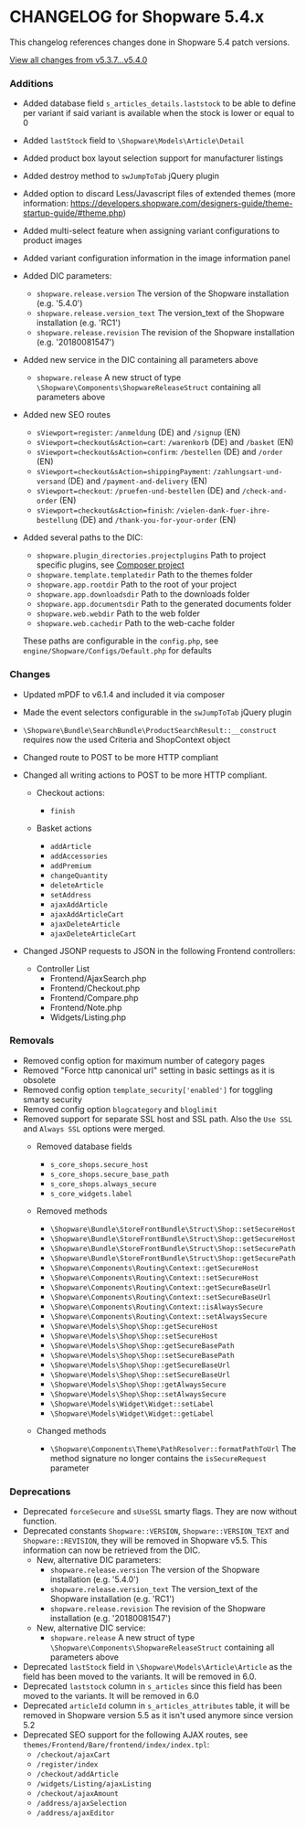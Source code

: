 # CHANGELOG for Shopware 5.4.x

This changelog references changes done in Shopware 5.4 patch versions.

[View all changes from v5.3.7...v5.4.0](https://github.com/shopware/shopware/compare/v5.3.7...v5.4.0)

### Additions

* Added database field `s_articles_details.laststock` to be able to define per variant if said variant is available when the stock is lower or equal to 0
* Added `lastStock` field to `\Shopware\Models\Article\Detail`
* Added product box layout selection support for manufacturer listings
* Added destroy method to `swJumpToTab` jQuery plugin
* Added option to discard Less/Javascript files of extended themes (more information: https://developers.shopware.com/designers-guide/theme-startup-guide/#theme.php)
* Added multi-select feature when assigning variant configurations to product images
* Added variant configuration information in the image information panel
* Added DIC parameters:
    - `shopware.release.version`
        The version of the Shopware installation (e.g. '5.4.0')
    - `shopware.release.version_text`
        The version_text of the Shopware installation (e.g. 'RC1')
    - `shopware.release.revision`
        The revision of the Shopware installation (e.g. '20180081547')
* Added new service in the DIC containing all parameters above 
    - `shopware.release`
        A new struct of type `\Shopware\Components\ShopwareReleaseStruct` containing all parameters above
* Added new SEO routes
    - `sViewport=register`:
        `/anmeldung` (DE) and `/signup` (EN)
    - `sViewport=checkout&sAction=cart`:
        `/warenkorb` (DE) and `/basket` (EN)
    - `sViewport=checkout&sAction=confirm`:
        `/bestellen` (DE) and `/order` (EN)
    - `sViewport=checkout&sAction=shippingPayment`:
        `/zahlungsart-und-versand` (DE) and `/payment-and-delivery` (EN)
    - `sViewport=checkout`:
        `/pruefen-und-bestellen` (DE) and `/check-and-order` (EN)
    - `sViewport=checkout&sAction=finish`:
        `/vielen-dank-fuer-ihre-bestellung` (DE) and `/thank-you-for-your-order` (EN)

* Added several paths to the DIC:
	- `shopware.plugin_directories.projectplugins` 
		Path to project specific plugins, see [Composer project](https://github.com/shopware/composer-project)
	- `shopware.template.templatedir`
		Path to the themes folder
	- `shopware.app.rootdir`
		Path to the root of your project
	- `shopware.app.downloadsdir`
		Path to the downloads folder
	- `shopware.app.documentsdir`
		Path to the generated documents folder
	- `shopware.web.webdir`
		Path to the web folder
	- `shopware.web.cachedir`
		Path to the web-cache folder 
	
	These paths are configurable in the `config.php`, see `engine/Shopware/Configs/Default.php` for defaults

### Changes

* Updated mPDF to v6.1.4 and included it via composer
* Made the event selectors configurable in the `swJumpToTab` jQuery plugin
* `\Shopware\Bundle\SearchBundle\ProductSearchResult::__construct` requires now the used Criteria and ShopContext object
* Changed route to POST to be more HTTP compliant
* Changed all writing actions to POST to be more HTTP compliant.
    * Checkout actions:
        - `finish`
    
    * Basket actions
        - `addArticle`
        - `addAccessories`
        - `addPremium`
        - `changeQuantity`
        - `deleteArticle`
        - `setAddress`
        - `ajaxAddArticle`
        - `ajaxAddArticleCart`
        - `ajaxDeleteArticle`
        - `ajaxDeleteArticleCart`
        
* Changed JSONP requests to JSON in the following Frontend controllers:
    * Controller List
        - Frontend/AjaxSearch.php
        - Frontend/Checkout.php
        - Frontend/Compare.php
        - Frontend/Note.php
        - Widgets/Listing.php

### Removals

* Removed config option for maximum number of category pages
* Removed "Force http canonical url" setting in basic settings as it is obsolete
* Removed config option `template_security['enabled']` for toggling smarty security
* Removed config option `blogcategory` and `bloglimit`
* Removed support for separate SSL host and SSL path. Also the `Use SSL` and `Always SSL` options were merged.
    * Removed database fields
        - `s_core_shops.secure_host`
        - `s_core_shops.secure_base_path`
        - `s_core_shops.always_secure`
        - `s_core_widgets.label`
        
    * Removed methods
        - `\Shopware\Bundle\StoreFrontBundle\Struct\Shop::setSecureHost`
        - `\Shopware\Bundle\StoreFrontBundle\Struct\Shop::getSecureHost`
        - `\Shopware\Bundle\StoreFrontBundle\Struct\Shop::setSecurePath`
        - `\Shopware\Bundle\StoreFrontBundle\Struct\Shop::getSecurePath`
        - `\Shopware\Components\Routing\Context::getSecureHost`
        - `\Shopware\Components\Routing\Context::setSecureHost`
        - `\Shopware\Components\Routing\Context::getSecureBaseUrl`
        - `\Shopware\Components\Routing\Context::setSecureBaseUrl`
        - `\Shopware\Components\Routing\Context::isAlwaysSecure`
        - `\Shopware\Components\Routing\Context::setAlwaysSecure`
        - `\Shopware\Models\Shop\Shop::getSecureHost`
        - `\Shopware\Models\Shop\Shop::setSecureHost`
        - `\Shopware\Models\Shop\Shop::getSecureBasePath`
        - `\Shopware\Models\Shop\Shop::setSecureBasePath`
        - `\Shopware\Models\Shop\Shop::getSecureBaseUrl`
        - `\Shopware\Models\Shop\Shop::setSecureBaseUrl`
        - `\Shopware\Models\Shop\Shop::getAlwaysSecure`
        - `\Shopware\Models\Shop\Shop::setAlwaysSecure`
        - `\Shopware\Models\Widget\Widget::setLabel`
        - `\Shopware\Models\Widget\Widget::getLabel`

    * Changed methods
        - `\Shopware\Components\Theme\PathResolver::formatPathToUrl`
           The method signature no longer contains the `isSecureRequest` parameter

### Deprecations

* Deprecated `forceSecure` and `sUseSSL` smarty flags. They are now without function.
* Deprecated constants `Shopware::VERSION`, `Shopware::VERSION_TEXT` and `Shopware::REVISION`, they will be removed in Shopware v5.5. This information can now be retrieved from the DIC.
    * New, alternative DIC parameters:
        - `shopware.release.version`
            The version of the Shopware installation (e.g. '5.4.0')
        - `shopware.release.version_text`
            The version_text of the Shopware installation (e.g. 'RC1')
        - `shopware.release.revision`
            The revision of the Shopware installation (e.g. '20180081547')
    * New, alternative DIC service:
        - `shopware.release`
            A new struct of type `\Shopware\Components\ShopwareReleaseStruct` containing all parameters above 
* Deprecated `lastStock` field in `\Shopware\Models\Article\Article` as the field has been moved to the variants. It will be removed in 6.0.
* Deprecated `laststock` column in `s_articles` since this field has been moved to the variants. It will be removed in 6.0
* Deprecated `articleId` column in `s_articles_attributes` table, it will be removed in Shopware version 5.5 as it isn't used anymore since version 5.2
* Deprecated SEO support for the following AJAX routes, see `themes/Frontend/Bare/frontend/index/index.tpl`:
    - `/checkout/ajaxCart`
    - `/register/index`
    - `/checkout/addArticle`
    - `/widgets/Listing/ajaxListing`
    - `/checkout/ajaxAmount`
    - `/address/ajaxSelection`
    - `/address/ajaxEditor`
